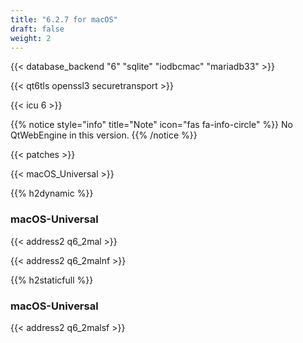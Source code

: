 ```yaml
---
title: "6.2.7 for macOS"
draft: false
weight: 2
---
```


{{< database_backend "6" "sqlite" "iodbcmac" "mariadb33" >}}

{{< qt6tls openssl3 securetransport >}}

{{< icu 6 >}}

{{% notice style="info" title="Note"  icon="fas fa-info-circle" %}}
No QtWebEngine in this version.
{{% /notice %}}

{{< patches >}}

{{< macOS_Universal >}}

{{% h2dynamic %}}

### macOS-Universal

{{< address2 q6_2mal >}}

{{< address2 q6_2malnf >}}

{{% h2staticfull %}}

### macOS-Universal

{{< address2 q6_2malsf >}}
